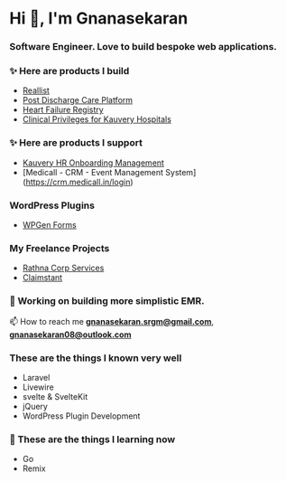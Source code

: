 <h1>Hi 👋, I'm Gnanasekaran</h1>
<h3>Software Engineer. Love to build bespoke web applications.</h3>

### ✨ Here are products I build
- [Reallist](https://app.reallist.in/)
- [Post Discharge Care Platform](https://cccm.kauveryhospital.com/login)
- [Heart Failure Registry](https://registry.cccm.app/)
- [Clinical Privileges for Kauvery Hospitals](https://cp.kauvery.in/)

### ✨ Here are products I support
- [Kauvery HR Onboarding Management](https://careers.kauverykonnect.com/login)
- [Medicall - CRM - Event Management System] (https://crm.medicall.in/login)

### WordPress Plugins
- [WPGen Forms](https://github.com/gnanasekaran08/wpgen-forms-plugin)

### My Freelance Projects
- [Rathna Corp Services](https://rathnacorp.com/)
- [Claimstant](https://claimstant.com/)

   
### :loudspeaker: Working on building more simplistic EMR.


📫 How to reach me **gnanasekaran.srgm@gmail.com**, **gnanasekaran08@outlook.com**

### These are the things I known very well
- Laravel
- Livewire
- svelte & SvelteKit
- jQuery
- WordPress Plugin Development


### 🌱 These are the things I learning now
- Go
- Remix


